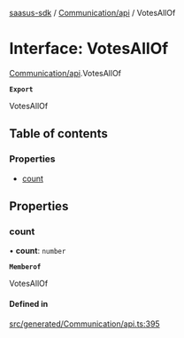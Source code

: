 [saasus-sdk](../README.md) / [Communication/api](../modules/Communication_api.md) / VotesAllOf

# Interface: VotesAllOf

[Communication/api](../modules/Communication_api.md).VotesAllOf

**`Export`**

VotesAllOf

## Table of contents

### Properties

- [count](Communication_api.VotesAllOf.md#count)

## Properties

### count

• **count**: `number`

**`Memberof`**

VotesAllOf

#### Defined in

[src/generated/Communication/api.ts:395](https://github.com/saasus-platform/saasus-sdk-javascript/blob/2c78b0a/src/generated/Communication/api.ts#L395)
